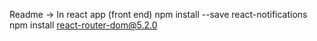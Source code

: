 Readme -> In react app (front end)
npm install --save react-notifications
npm install react-router-dom@5.2.0
